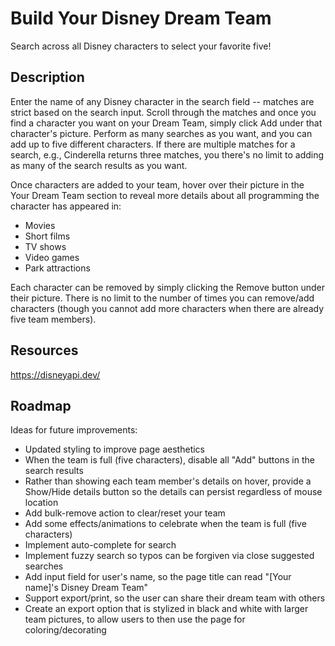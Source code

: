 # Build Your Disney Dream Team
Search across all Disney characters to select your favorite five!

## Description
Enter the name of any Disney character in the search field -- matches are strict based on the search input. Scroll through the matches and once you find a character you want on your Dream Team, simply click Add under that character's picture. Perform as many searches as you want, and you can add up to five different characters. If there are multiple matches for a search, e.g., Cinderella returns three matches, you there's no limit to adding as many of the search results as you want.

Once characters are added to your team, hover over their picture in the Your Dream Team section to reveal more details about all programming the character has appeared in:
- Movies
- Short films
- TV shows
- Video games
- Park attractions

Each character can be removed by simply clicking the Remove button under their picture. There is no limit to the number of times you can remove/add characters (though you cannot add more characters when there are already five team members).

## Resources
https://disneyapi.dev/

## Roadmap
Ideas for future improvements:
- Updated styling to improve page aesthetics
- When the team is full (five characters), disable all "Add" buttons in the search results
- Rather than showing each team member's details on hover, provide a Show/Hide details button so the details can persist regardless of mouse location
- Add bulk-remove action to clear/reset your team
- Add some effects/animations to celebrate when the team is full (five characters)
- Implement auto-complete for search
- Implement fuzzy search so typos can be forgiven via close suggested searches
- Add input field for user's name, so the page title can read "[Your name]'s Disney Dream Team"
- Support export/print, so the user can share their dream team with others
- Create an export option that is stylized in black and white with larger team pictures, to allow users to then use the page for coloring/decorating